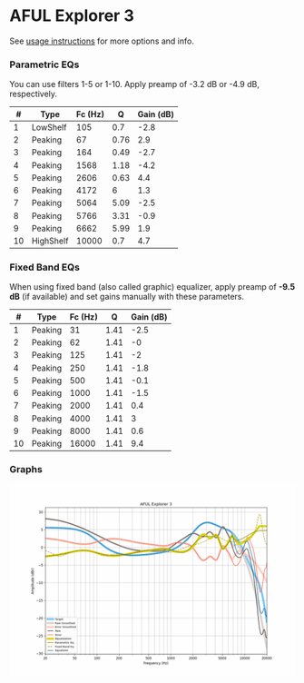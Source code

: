# AFUL Explorer 3
See [usage instructions](https://github.com/jaakkopasanen/AutoEq#usage) for more options and info.

### Parametric EQs
You can use filters 1-5 or 1-10. Apply preamp of -3.2 dB or -4.9 dB, respectively.

|   # | Type      |   Fc (Hz) |    Q |   Gain (dB) |
|-----|-----------|-----------|------|-------------|
|   1 | LowShelf  |       105 | 0.7  |        -2.8 |
|   2 | Peaking   |        67 | 0.76 |         2.9 |
|   3 | Peaking   |       164 | 0.49 |        -2.7 |
|   4 | Peaking   |      1568 | 1.18 |        -4.2 |
|   5 | Peaking   |      2606 | 0.63 |         4.4 |
|   6 | Peaking   |      4172 | 6    |         1.3 |
|   7 | Peaking   |      5064 | 5.09 |        -2.5 |
|   8 | Peaking   |      5766 | 3.31 |        -0.9 |
|   9 | Peaking   |      6662 | 5.99 |         1.9 |
|  10 | HighShelf |     10000 | 0.7  |         4.7 |

### Fixed Band EQs
When using fixed band (also called graphic) equalizer, apply preamp of **-9.5 dB** (if available) and set gains manually with these parameters.

|   # | Type    |   Fc (Hz) |    Q |   Gain (dB) |
|-----|---------|-----------|------|-------------|
|   1 | Peaking |        31 | 1.41 |        -2.5 |
|   2 | Peaking |        62 | 1.41 |        -0   |
|   3 | Peaking |       125 | 1.41 |        -2   |
|   4 | Peaking |       250 | 1.41 |        -1.8 |
|   5 | Peaking |       500 | 1.41 |        -0.1 |
|   6 | Peaking |      1000 | 1.41 |        -1.5 |
|   7 | Peaking |      2000 | 1.41 |         0.4 |
|   8 | Peaking |      4000 | 1.41 |         3   |
|   9 | Peaking |      8000 | 1.41 |         0.6 |
|  10 | Peaking |     16000 | 1.41 |         9.4 |

### Graphs
![](./AFUL%20Explorer%203.png)
